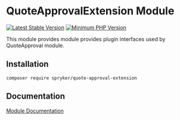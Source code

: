 # QuoteApprovalExtension Module
[![Latest Stable Version](https://poser.pugx.org/spryker/quote-approval-extension/v/stable.svg)](https://packagist.org/packages/spryker/quote-approval-extension)
[![Minimum PHP Version](https://img.shields.io/badge/php-%3E%3D%207.3-8892BF.svg)](https://php.net/)

This module provides module provides plugin interfaces used by QuoteApproval module.

## Installation

```
composer require spryker/quote-approval-extension
```

## Documentation

[Module Documentation](https://academy.spryker.com/developing_with_spryker/module_guide/modules.html)
